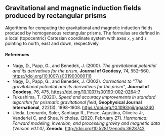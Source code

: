 ## Gravitational and magnetic induction fields produced by rectangular prisms

Algorithms for computing the gravitational and magnetic induction fields
produced by homogeneous rectangular prisms. The formulas are defined in a
local (topocentric) Cartesian coordinate system with axes `x`, `y` and `z`
pointing to north, east and down, respectively.

#### References

* Nagy, D., Papp, G., and Benedek, J. (2000). *The gravitational potential and
its derivatives for the prism*, **Journal of Geodesy**, 74, 552–560,
https://doi.org/10.1007/s001900000116
* Nagy, D., Papp, G., and Benedek, J. (2002). *Corrections to "The gravitational
potential and its derivatives for the prism"*, **Journal of Geodesy**, 76, 475,
https://doi.org/10.1007/s00190-002-0264-7
* Fukushima, T. (2020). *Speed and accuracy improvements in standard algorithm
for prismatic gravitational field*, **Geophysical Journal International**,
222(3), 1898–1908. https://doi.org/10.1093/gji/ggaa240
* Uieda, Leonardo, Soler, Santiago R., Pesce, Agustina, Oliveira Jr, Vanderlei
C, and Shea, Nicholas. (2020, February 27). *Harmonica: Forward modeling,
inversion, and processing gravity and magnetic data (Version v0.1.0)*,
**Zenodo**, http://doi.org/10.5281/zenodo.3628742
